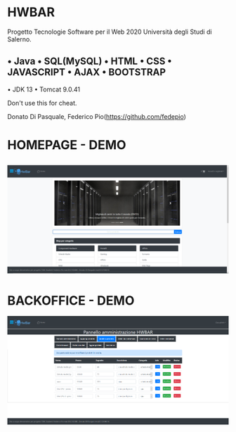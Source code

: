 # HWBAR
Progetto Tecnologie Software per il Web  2020 Università degli Studi di Salerno.

• Java
• SQL(MySQL)
• HTML
• CSS
• JAVASCRIPT
• AJAX
• BOOTSTRAP
----------------
• JDK 13 
• Tomcat 9.0.41

Don't use this for cheat.

 Donato Di Pasquale,
 Federico Pio(https://github.com/fedepio) 

# HOMEPAGE - DEMO
![picture](immagini-demo/home.png)
----------------------------------
# BACKOFFICE - DEMO
![picture](immagini-demo/backoffice.png)
